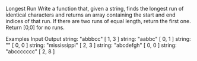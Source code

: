 Longest Run
Write a function that, given a string, finds the longest run of identical characters and returns an array containing the start and end indices of that run.
If there are two runs of equal length, return the first one. Return [0,0] for no runs.

Examples
Input	Output
string:
"abbbcc"	[ 1, 3 ]
string:
"aabbc"	[ 0, 1 ]
string:
""	[ 0, 0 ]
string:
"mississippi"	[ 2, 3 ]
string:
"abcdefgh"	[ 0, 0 ]
string:
"abccccccc"	[ 2, 8 ]
